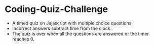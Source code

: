 # Coding-Quiz-Challenge
- A timed quiz on Jajascript with multiple choice questions.
- Incorrect answers subtract time from the clock.
- The quiz is over when all the questions are answered or the timer reaches 0.



